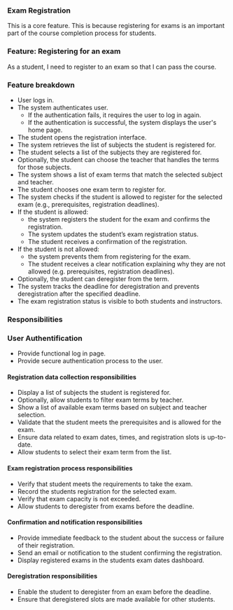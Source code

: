 ### Exam Registration
This is a core feature. This is because registering for exams is an important part of the course completion process for students.

### Feature: Registering for an exam
As a student, I need to register to an exam so that I can pass the course.

### Feature breakdown
- User logs in.
- The system authenticates user.
  - If the authentication fails, it requires the user to log in again.
  - If the authentication is successful, the system displays the user's home page.
- The student opens the registration interface.
- The system retrieves the list of subjects the student is registered for.
- The student selects a list of the subjects they are registered for.
- Optionally, the student can choose the teacher that handles the terms for those subjects.
- The system shows a list of exam terms that match the selected subject and teacher.
- The student chooses one exam term to register for.
- The system checks if the student is allowed to register for the selected exam (e.g., prerequisites, registration deadlines).
- If the student is allowed:
  - the system registers the student for the exam and confirms the registration.
  - The system updates the student’s exam registration status.
  - The student receives a confirmation of the registration.
- If the student is not allowed:
  - the system prevents them from registering for the exam.
  - The student receives a clear notification explaining why they are not allowed (e.g. prerequisites, registration deadlines).
- Optionally, the student can deregister from the term.
- The system tracks the deadline for deregistration and prevents deregistration after the specified deadline.
- The exam registration status is visible to both students and instructors.

### Responsibilities

### User Authentification
- Provide functional log in page.
- Provide secure authentication process to the user.

#### Registration data collection responsibilities
- Display a list of subjects the student is registered for.
- Optionally, allow students to filter exam terms by teacher.
- Show a list of available exam terms based on subject and teacher selection.
- Validate that the student meets the prerequisites and is allowed for the exam.
- Ensure data related to exam dates, times, and registration slots is up-to-date.
- Allow students to select their exam term from the list.

#### Exam registration process responsibilities
- Verify that student meets the requirements to take the exam.
- Record the students registration for the selected exam.
- Verify that exam capacity is not exceeded.
- Allow students to deregister from exams before the deadline.

#### Confirmation and notification responsibilities
- Provide immediate feedback to the student about the success or failure of their registration.
- Send an email or notification to the student confirming the registration.
- Display registered exams in the students exam dates dashboard.

#### Deregistration responsibilities
- Enable the student to deregister from an exam before the deadline.
- Ensure that deregistered slots are made available for other students.
  
